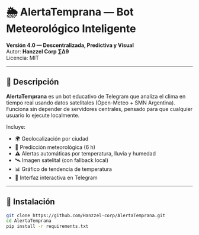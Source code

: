 # 🌦️ AlertaTemprana — Bot Meteorológico Inteligente

**Versión 4.0 — Descentralizada, Predictiva y Visual**  
Autor: **Hanzzel Corp ∑Δ9**  
Licencia: MIT

---

## 🧭 Descripción
**AlertaTemprana** es un bot educativo de Telegram que analiza el clima en tiempo real usando datos satelitales (Open-Meteo + SMN Argentina).  
Funciona sin depender de servidores centrales, pensado para que cualquier usuario lo ejecute localmente.

Incluye:
- 🌍 Geolocalización por ciudad
- 🔮 Predicción meteorológica (6 h)
- ⚠️ Alertas automáticas por temperatura, lluvia y humedad
- 🛰️ Imagen satelital (con fallback local)
- 📊 Gráfico de tendencia de temperatura
- 💬 Interfaz interactiva en Telegram

---

## 🧰 Instalación

```bash
git clone https://github.com/Hanzzel-corp/AlertaTemprana.git
cd AlertaTemprana
pip install -r requirements.txt
